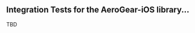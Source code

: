 Integration Tests for the AeroGear-iOS library...
-------------------------------------------------

TBD